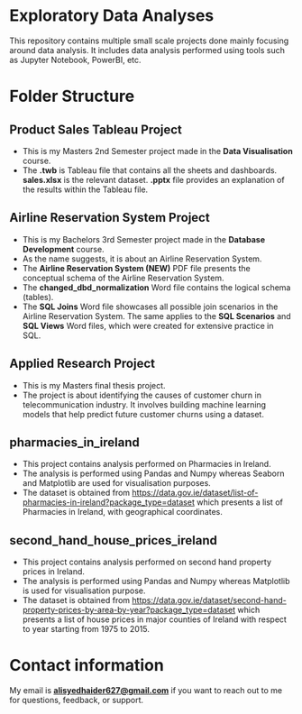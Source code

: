 # Exploratory Data Analyses
This repository contains multiple small scale projects done mainly focusing around data analysis. It includes data analysis performed using tools such as Jupyter Notebook, PowerBI, etc. 

# Folder Structure
## Product Sales Tableau Project
- This is my Masters 2nd Semester project made in the **Data Visualisation** course.
- The **.twb** is Tableau file that contains all the sheets and dashboards. **sales.xlsx** is the relevant dataset. **.pptx** file provides an explanation of the results within the Tableau file.
 
## Airline Reservation System Project
- This is my Bachelors 3rd Semester project made in the **Database Development** course.
- As the name suggests, it is about an Airline Reservation System. 
- The **Airline Reservation System (NEW)** PDF file presents the conceptual schema of the Airline Reservation System.
- The **changed_dbd_normalization** Word file contains the logical schema (tables).
- The **SQL Joins** Word file showcases all possible join scenarios in the Airline Reservation System. The same applies to the **SQL Scenarios** and **SQL Views** Word files, which were created for extensive practice in SQL.

## Applied Research Project
- This is my Masters final thesis project.
- The project is about identifying the causes of customer churn in telecommunication industry. It involves building machine learning models that help predict future customer churns using a dataset. 

## pharmacies_in_ireland
- This project contains analysis performed on Pharmacies in Ireland.
- The analysis is performed using Pandas and Numpy whereas Seaborn and Matplotlib are used for visualisation purposes.
- The dataset is obtained from https://data.gov.ie/dataset/list-of-pharmacies-in-ireland?package_type=dataset which presents a list of Pharmacies in Ireland, with geographical coordinates.
## second_hand_house_prices_ireland
- This project contains analysis performed on second hand property prices in Ireland.
- The analysis is performed using Pandas and Numpy whereas Matplotlib is used for visualisation purpose.
- The dataset is obtained from https://data.gov.ie/dataset/second-hand-property-prices-by-area-by-year?package_type=dataset which presents a list of house prices in major counties of Ireland with respect to year starting from 1975 to 2015.

# Contact information
My email is **alisyedhaider627@gmail.com** if you want to reach out to me for questions, feedback, or support.
